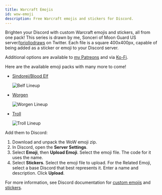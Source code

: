 ```yaml
---
title: Warcraft Emojis
id: wow-emoji
description: Free Warcraft emojis and stickers for Discord.
---
```


Brighten your Discord with custom Warcraft emojis and stickers, all from one pack! This series is drawn by me, Sonceri of Moon Guard US server/[lorioliodraws](https://twitter.com/lorioliodraws) on Twitter. Each file is a square 400x400px, capable of being added as a sticker or emoji to your Discord server.

Additional options are available to [my Patreons](https://www.patreon.com/sonceri) and via [Ko-Fi](https://ko-fi.com/sonceriart/shop).

Here are the available emoji packs with many more to come!

* [Sindorei/Blood Elf](/files/belf-emojis.zip)

    ![Belf Lineup](/img/resources/emoji/belf-lineup.png)
* [Worgen](/files/worgen-emojis.zip)

    ![Worgen Lineup](/img/resources/emoji/worgen-lineup.png)
* [Troll](/files/troll-emojis.zip)

    ![Troll Lineup](/img/resources/emoji/troll-lineup.png)

Add them to Discord:

1. Download and unpack the WoW emoji zip.
1. In Discord, open the **Server Settings**.
1. Select **Emoji**, then **Upload Emoji**. Select the emoji file. The code for it uses the name.
1. Select **Stickers**. Select the emoji file to upload. For the Related Emoji, select a base Discord that best represents it. Enter a name and description. Click **Upload**.

For more information, see Discord documentation for [custom emojis](https://support.discord.com/hc/en-us/articles/360036479811-Custom-Emojis) and [stickers](https://support.discord.com/hc/en-us/articles/4403089981975-Managing-Custom-Stickers-FAQ).